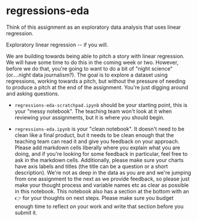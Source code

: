 # regressions-eda

Think of this assignment as an exploratory data analysis that uses linear regression. 

Exploratory linear regression -- if you will.

We are building towards being able to pitch a story with linear regression. We will have some time to do this in the coming week or two. However, before we do that, you're going to want to do a bit of "night science" (or....night data journalism?). The goal is to explore a dataset using regressions, working towards a pitch, but without the pressure of needing to produce a pitch at the end of the assignment. You're just digging around and asking questions. 

* `regressions-eda-scratchpad.ipynb` should be your starting point, this is your "messy notebook". The teaching team won't look at it when reviewing your assignments, but it is where you should begin.

* `regressions-eda.ipynb` is your "clean notebook". It doesn't need to be clean like a final product, but it needs to be clean enough that the teaching team can read it and give you feedback on your approach. Please add markdown cells liberally where you explain what you are doing, and if you're looking for some feedback in particular, feel free to ask in the markdown cells. Additionally, please make sure your charts have axis labels and titles (the title can be a question or a short description). We're not as deep in the data as you are and we're jumping from one assignment to the next as we provide feedback, so please just make your thought process and variable names etc as clear as possible in this notebook. This notebook also has a section at the bottom with an 👉 for your thoughts on next steps. Please make sure you budget enough time to reflect on your work and write that section before you submit it.

